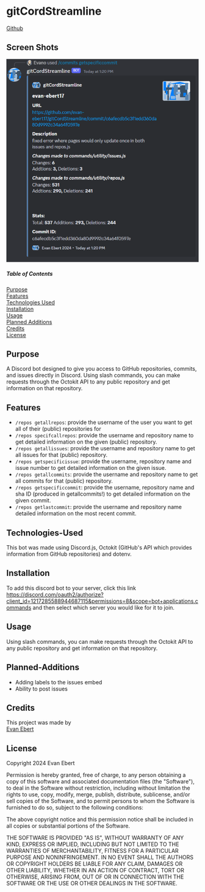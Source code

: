 # gitCordStreamline

[Github](https://github.com/evan-ebert17/gitCordStreamline)

## Screen Shots
![gitCordStreamline](assets/getspecificcommit%20command.PNG)

##### Table of Contents  
[Purpose](#purpose)  
[Features](#features)  
[Technologies Used](#technologies-used)  
[Installation](#installation)  
[Usage](#usage)  
[Planned Additions](#planned-addtions)  
[Credits](#credits)  
[License](#license)  

## Purpose  
A Discord bot designed to give you access to GitHub repositories, commits, and issues directly in Discord. Using slash commands, you can make requests through the Octokit API to any public repository and get information on that repository.

## Features 
- `/repos getallrepos`: provide the username of the user you want to get all of their (public) repositories for
- `/repos specifcallrepos`: provide the username and repository name to get detailed information on the given (public) repository.
- `/repos getallissues`: provide the username and repository name to get all issues for that (public) repository.
- `/repos getspecificissue`: provide the username, repository name and issue number to get detailed information on the given issue.
- `/repos getallcommits`: provide the username and repository name to get all commits for that (public) repository.
- `/repos getspecificcommit`: provide the username, repository name and sha ID (produced in getallcommits!) to get detailed information on the given commit.
- `/repos getlastcommit`: provide the username and repository name detailed information on the most recent commit.

## Technologies-Used  
This bot was made using Discord.js, Octokit (GitHub's API which provides information from GitHub repositories) and dotenv.

## Installation  
To add this discord bot to your server, click this link https://discord.com/oauth2/authorize?client_id=1217285588944687115&permissions=8&scope=bot+applications.commands and then select which server you would like for it to join.

## Usage  
Using slash commands, you can make requests through the Octokit API to any public repository and get information on that repository.

## Planned-Additions
- Adding labels to the issues embed
- Ability to post issues

## Credits
This project was made by  
[Evan Ebert](https://github.com/evan-ebert17)

## License

Copyright 2024 Evan Ebert

Permission is hereby granted, free of charge, to any person obtaining a copy of this software and associated documentation files (the "Software"), to deal in the Software without restriction, including without limitation the rights to use, copy, modify, merge, publish, distribute, sublicense, and/or sell copies of the Software, and to permit persons to whom the Software is furnished to do so, subject to the following conditions:

The above copyright notice and this permission notice shall be included in all copies or substantial portions of the Software.

THE SOFTWARE IS PROVIDED "AS IS", WITHOUT WARRANTY OF ANY KIND, EXPRESS OR IMPLIED, INCLUDING BUT NOT LIMITED TO THE WARRANTIES OF MERCHANTABILITY, FITNESS FOR A PARTICULAR PURPOSE AND NONINFRINGEMENT. IN NO EVENT SHALL THE AUTHORS OR COPYRIGHT HOLDERS BE LIABLE FOR ANY CLAIM, DAMAGES OR OTHER LIABILITY, WHETHER IN AN ACTION OF CONTRACT, TORT OR OTHERWISE, ARISING FROM, OUT OF OR IN CONNECTION WITH THE SOFTWARE OR THE USE OR OTHER DEALINGS IN THE SOFTWARE.
